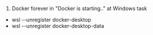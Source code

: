 1. Docker forever in "Docker is starting.." at Windows task
* wsl --unregister docker-desktop
* wsl --unregister docker-desktop-data
